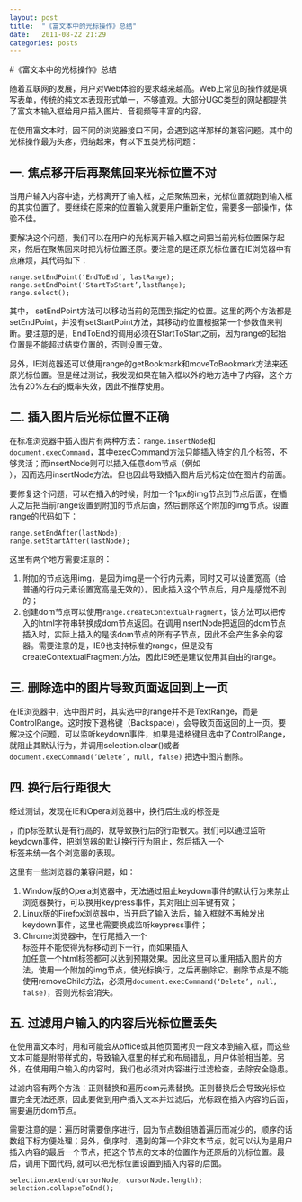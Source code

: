 ```yaml
---
layout: post
title:  "《富文本中的光标操作》总结"
date:   2011-08-22 21:29
categories: posts
---
```


#《富文本中的光标操作》总结

随着互联网的发展，用户对Web体验的要求越来越高。Web上常见的操作就是填写表单，传统的纯文本表现形式单一，不够直观。大部分UGC类型的网站都提供了富文本输入框给用户插入图片、音视频等丰富的内容。

在使用富文本时，因不同的浏览器接口不同，会遇到这样那样的兼容问题。其中的光标操作最为头疼，归纳起来，有以下五类光标问题：

## 一. 焦点移开后再聚焦回来光标位置不对


当用户输入内容中途，光标离开了输入框，之后聚焦回来，光标位置就跑到输入框的其实位置了。要继续在原来的位置输入就要用户重新定位，需要多一部操作，体验不佳。

要解决这个问题，我们可以在用户的光标离开输入框之间把当前光标位置保存起来，然后在聚焦回来时把光标位置还原。要注意的是还原光标位置在IE浏览器中有点麻烦，其代码如下：

	range.setEndPoint(‘EndToEnd’, lastRange);
	range.setEndPoint(‘StartToStart’,lastRange);
	range.select();
	
其中， setEndPoint方法可以移动当前的范围到指定的位置。这里的两个方法都是setEndPoint，并没有setStartPoint方法，其移动的位置根据第一个参数值来判断。要注意的是，EndToEnd的调用必须在StartToStart之前，因为range的起始位置是不能超过结束位置的，否则设置无效。

另外，IE浏览器还可以使用range的getBookmark和moveToBookmark方法来还原光标位置。但是经过测试，我发现如果在输入框以外的地方选中了内容，这个方法有20%左右的概率失效，因此不推荐使用。

## 二. 插入图片后光标位置不正确
在标准浏览器中插入图片有两种方法：`range.insertNode`和`document.execCommand`，其中execCommand方法只能插入特定的几个标签，不够灵活；而insertNode则可以插入任意dom节点（例如<br/>），因而选用insertNode方法。但也因此导致插入图片后光标定位在图片的前面。

要修复这个问题，可以在插入的时候，附加一个1px的img节点到节点后面，在插入之后把当前range设置到附加的节点后面，然后删除这个附加的img节点。设置range的代码如下：

	range.setEndAfter(lastNode);
	range.setStartAfter(lastNode);
	
这里有两个地方需要注意的：

1. 附加的节点选用img，是因为img是一个行内元素，同时又可以设置宽高（给普通的行内元素设置宽高是无效的）。因此插入这个节点后，用户是感觉不到的；
2. 创建dom节点可以使用`range.createContextualFragment`，该方法可以把传入的html字符串转换成dom节点返回。在调用insertNode把返回的dom节点插入时，实际上插入的是该dom节点的所有子节点，因此不会产生多余的容器。需要注意的是，IE9也支持标准的range，但是没有createContextualFragment方法，因此IE9还是建议使用其自由的range。

## 三. 删除选中的图片导致页面返回到上一页

在IE浏览器中，选中图片时，其实选中的range并不是TextRange，而是ControlRange。这时按下退格键（Backspace），会导致页面返回的上一页。要解决这个问题，可以监听keydown事件，如果是退格键且选中了ControlRange，就阻止其默认行为，并调用selection.clear()或者 `document.execCommand(‘Delete’, null, false)` 把选中图片删除。

## 四. 换行后行距很大
经过测试，发现在IE和Opera浏览器中，换行后生成的标签是<p>，而p标签默认是有行高的，就导致换行后的行距很大。我们可以通过监听keydown事件，把浏览器的默认换行行为阻止，然后插入一个<br/>标签来统一各个浏览器的表现。

这里有一些浏览器的兼容问题，如：

1. Window版的Opera浏览器中，无法通过阻止keydown事件的默认行为来禁止浏览器换行，可以换用keypress事件，其对阻止回车键有效；
2. Linux版的Firefox浏览器中，当开启了输入法后，输入框就不再触发出keydown事件，这里也需要换成监听keypress事件；
3. Chrome浏览器中，在行尾插入一个<br/>标签并不能使得光标移动到下一行，而如果插入<br/>加任意一个html标签都可以达到预期效果。因此这里可以重用插入图片的方法，使用一个附加的img节点，使光标换行，之后再删除它。删除节点是不能使用removeChild方法，必须用`document.execCommand(‘Delete’, null, false)`，否则光标会消失。

## 五. 过滤用户输入的内容后光标位置丢失

在使用富文本时，用和可能会从office或其他页面拷贝一段文本到输入框，而这些文本可能是附带样式的，导致输入框里的样式和布局错乱，用户体验相当差。另外，在使用用户输入的内容时，我们也必须对内容进行过滤检查，去除安全隐患。

过滤内容有两个方法：正则替换和遍历dom元素替换。正则替换后会导致光标位置完全无法还原，因此要做到用户插入文本并过滤后，光标跟在插入内容的后面，需要遍历dom节点。

需要注意的是：遍历时需要倒序进行，因为节点数组随着遍历而减少的，顺序的话数组下标方便处理；另外，倒序时，遇到的第一个非文本节点，就可以认为是用户插入内容的最后一个节点，把这个节点的文本的位置作为还原后的光标位置。最后，调用下面代码, 就可以把光标位置设置到插入内容的后面。

	selection.extend(cursorNode, cursorNode.length); 	selection.collapseToEnd();
